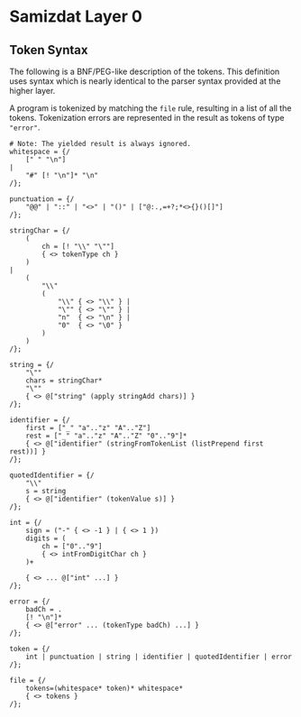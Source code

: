 Samizdat Layer 0
================

Token Syntax
------------

The following is a BNF/PEG-like description of the tokens. This definition
uses syntax which is nearly identical to the parser syntax provided at the
higher layer.

A program is tokenized by matching the `file` rule, resulting in a
list of all the tokens. Tokenization errors are represented in the
result as tokens of type `"error"`.

```
# Note: The yielded result is always ignored.
whitespace = {/
    [" " "\n"]
|
    "#" [! "\n"]* "\n"
/};

punctuation = {/
    "@@" | "::" | "<>" | "()" | ["@:.,=+?;*<>{}()[]"]
/};

stringChar = {/
    (
        ch = [! "\\" "\""]
        { <> tokenType ch }
    )
|
    (
        "\\"
        (
            "\\" { <> "\\" } |
            "\"" { <> "\"" } |
            "n"  { <> "\n" } |
            "0"  { <> "\0" }
        )
    )
/};

string = {/
    "\""
    chars = stringChar*
    "\""
    { <> @["string" (apply stringAdd chars)] }
/};

identifier = {/
    first = ["_" "a".."z" "A".."Z"]
    rest = ["_" "a".."z" "A".."Z" "0".."9"]*
    { <> @["identifier" (stringFromTokenList (listPrepend first rest))] }
/};

quotedIdentifier = {/
    "\\"
    s = string
    { <> @["identifier" (tokenValue s)] }
/};

int = {/
    sign = ("-" { <> -1 } | { <> 1 })
    digits = (
        ch = ["0".."9"]
        { <> intFromDigitChar ch }
    )+

    { <> ... @["int" ...] }
/};

error = {/
    badCh = .
    [! "\n"]*
    { <> @["error" ... (tokenType badCh) ...] }
/};

token = {/
    int | punctuation | string | identifier | quotedIdentifier | error
/};

file = {/
    tokens=(whitespace* token)* whitespace*
    { <> tokens }
/};
```

